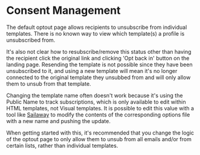 # Consent Management
The default optout page allows recipients to unsubscribe from individual templates. There is no known way to view which template(s) a profile is unsubscribed from.

It's also not clear how to resubscribe/remove this status other than having the recipient click the original link and clicking 'Opt back in' button on the landing page. Resending the template is not possible since they have been unsubscribed to it, and using a new template will mean it's no longer connected to the original template they unsubbed from and will only allow them to unsub from that template.

Changing the template name often doesn't work because it's using the Public Name to track subscriptions, which is only available to edit within HTML templates, not Visual templates. It is possible to edit this value with a tool like [Sailaway](https://github.com/Colin-Whelan/SailAway) to modify the contents of the corresponding options file with a new name and pushing the update.

When getting started with this, it's recommended that you change the logic of the optout page to only allow them to unsub from all emails and/or from certain lists, rather than individual templates.

